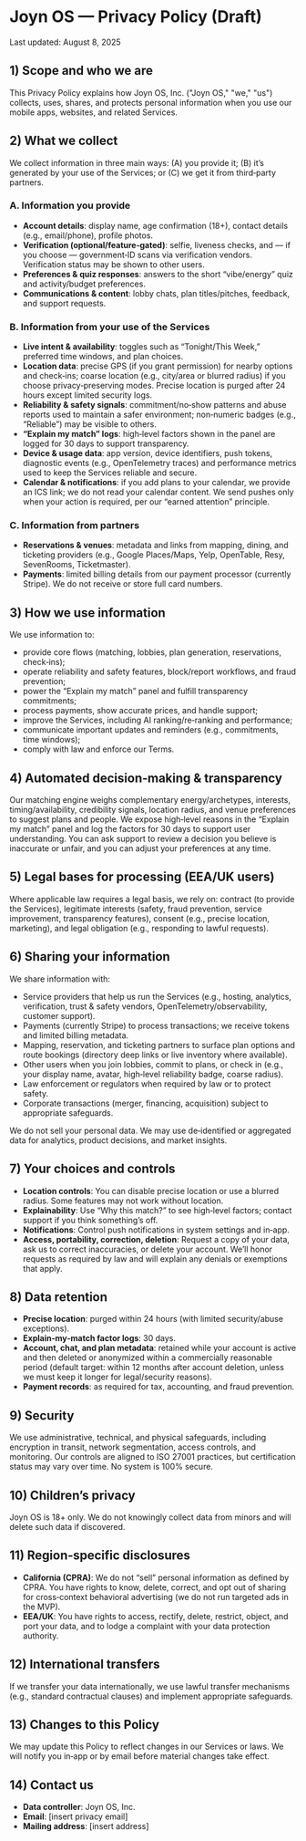 # Joyn OS — Privacy Policy (Draft)

Last updated: August 8, 2025

## 1) Scope and who we are
This Privacy Policy explains how Joyn OS, Inc. ("Joyn OS," "we," "us") collects, uses, shares, and protects personal information when you use our mobile apps, websites, and related Services.

## 2) What we collect
We collect information in three main ways: (A) you provide it; (B) it’s generated by your use of the Services; or (C) we get it from third‑party partners.

### A. Information you provide
- **Account details**: display name, age confirmation (18+), contact details (e.g., email/phone), profile photos.
- **Verification (optional/feature‑gated)**: selfie, liveness checks, and — if you choose — government‑ID scans via verification vendors. Verification status may be shown to other users.
- **Preferences & quiz responses**: answers to the short “vibe/energy” quiz and activity/budget preferences.
- **Communications & content**: lobby chats, plan titles/pitches, feedback, and support requests.

### B. Information from your use of the Services
- **Live intent & availability**: toggles such as “Tonight/This Week,” preferred time windows, and plan choices.
- **Location data**: precise GPS (if you grant permission) for nearby options and check‑ins; coarse location (e.g., city/area or blurred radius) if you choose privacy‑preserving modes. Precise location is purged after 24 hours except limited security logs.
- **Reliability & safety signals**: commitment/no‑show patterns and abuse reports used to maintain a safer environment; non‑numeric badges (e.g., “Reliable”) may be visible to others.
- **“Explain my match” logs**: high‑level factors shown in the panel are logged for 30 days to support transparency.
- **Device & usage data**: app version, device identifiers, push tokens, diagnostic events (e.g., OpenTelemetry traces) and performance metrics used to keep the Services reliable and secure.
- **Calendar & notifications**: if you add plans to your calendar, we provide an ICS link; we do not read your calendar content. We send pushes only when your action is required, per our “earned attention” principle.

### C. Information from partners
- **Reservations & venues**: metadata and links from mapping, dining, and ticketing providers (e.g., Google Places/Maps, Yelp, OpenTable, Resy, SevenRooms, Ticketmaster).
- **Payments**: limited billing details from our payment processor (currently Stripe). We do not receive or store full card numbers.

## 3) How we use information
We use information to:
- provide core flows (matching, lobbies, plan generation, reservations, check‑ins);
- operate reliability and safety features, block/report workflows, and fraud prevention;
- power the “Explain my match” panel and fulfill transparency commitments;
- process payments, show accurate prices, and handle support;
- improve the Services, including AI ranking/re‑ranking and performance;
- communicate important updates and reminders (e.g., commitments, time windows);
- comply with law and enforce our Terms.

## 4) Automated decision‑making & transparency
Our matching engine weighs complementary energy/archetypes, interests, timing/availability, credibility signals, location radius, and venue preferences to suggest plans and people. We expose high‑level reasons in the “Explain my match” panel and log the factors for 30 days to support user understanding. You can ask support to review a decision you believe is inaccurate or unfair, and you can adjust your preferences at any time.

## 5) Legal bases for processing (EEA/UK users)
Where applicable law requires a legal basis, we rely on: contract (to provide the Services), legitimate interests (safety, fraud prevention, service improvement, transparency features), consent (e.g., precise location, marketing), and legal obligation (e.g., responding to lawful requests).

## 6) Sharing your information
We share information with:
- Service providers that help us run the Services (e.g., hosting, analytics, verification, trust & safety vendors, OpenTelemetry/observability, customer support).
- Payments (currently Stripe) to process transactions; we receive tokens and limited billing metadata.
- Mapping, reservation, and ticketing partners to surface plan options and route bookings (directory deep links or live inventory where available).
- Other users when you join lobbies, commit to plans, or check in (e.g., your display name, avatar, high‑level reliability badge, coarse radius).
- Law enforcement or regulators when required by law or to protect safety.
- Corporate transactions (merger, financing, acquisition) subject to appropriate safeguards.

We do not sell your personal data. We may use de‑identified or aggregated data for analytics, product decisions, and market insights.

## 7) Your choices and controls
- **Location controls**: You can disable precise location or use a blurred radius. Some features may not work without location.
- **Explainability**: Use “Why this match?” to see high‑level factors; contact support if you think something’s off.
- **Notifications**: Control push notifications in system settings and in‑app.
- **Access, portability, correction, deletion**: Request a copy of your data, ask us to correct inaccuracies, or delete your account. We’ll honor requests as required by law and will explain any denials or exemptions that apply.

## 8) Data retention
- **Precise location**: purged within 24 hours (with limited security/abuse exceptions).
- **Explain‑my‑match factor logs**: 30 days.
- **Account, chat, and plan metadata**: retained while your account is active and then deleted or anonymized within a commercially reasonable period (default target: within 12 months after account deletion, unless we must keep it longer for legal/security reasons).
- **Payment records**: as required for tax, accounting, and fraud prevention.

## 9) Security
We use administrative, technical, and physical safeguards, including encryption in transit, network segmentation, access controls, and monitoring. Our controls are aligned to ISO 27001 practices, but certification status may vary over time. No system is 100% secure.

## 10) Children’s privacy
Joyn OS is 18+ only. We do not knowingly collect data from minors and will delete such data if discovered.

## 11) Region‑specific disclosures
- **California (CPRA)**: We do not “sell” personal information as defined by CPRA. You have rights to know, delete, correct, and opt out of sharing for cross‑context behavioral advertising (we do not run targeted ads in the MVP).
- **EEA/UK**: You have rights to access, rectify, delete, restrict, object, and port your data, and to lodge a complaint with your data protection authority.

## 12) International transfers
If we transfer your data internationally, we use lawful transfer mechanisms (e.g., standard contractual clauses) and implement appropriate safeguards.

## 13) Changes to this Policy
We may update this Policy to reflect changes in our Services or laws. We will notify you in‑app or by email before material changes take effect.

## 14) Contact us
- **Data controller**: Joyn OS, Inc.
- **Email**: [insert privacy email]
- **Mailing address**: [insert address]
